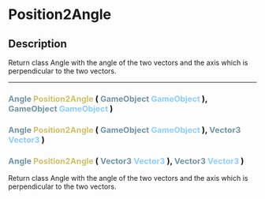 # Position2Angle

## Description

Return class Angle with the angle of the two vectors and the axis which is perpendicular
to the two vectors.

--- 
###  <font color=#7293A0>Angle</font> <font color=#CCC066>Position2Angle</font> (  <font color=#7293A0>GameObject</font> <font color=#8CCCFF>GameObject</font> ),  <font color=#7293A0>GameObject</font> <font color=#8CCCFF>GameObject</font> )

###  <font color=#7293A0>Angle</font> <font color=#CCC066>Position2Angle</font> (  <font color=#7293A0>GameObject</font> <font color=#8CCCFF>GameObject</font> ),  <font color=#7293A0>Vector3</font> <font color=#8CCCFF>Vector3</font> )

###  <font color=#7293A0>Angle</font> <font color=#CCC066>Position2Angle</font> (  <font color=#7293A0>Vector3</font> <font color=#8CCCFF>Vector3</font> ),  <font color=#7293A0>Vector3</font> <font color=#8CCCFF>Vector3</font> )
Return class Angle with the angle of the two vectors and the axis which is perpendicular
to the two vectors.

